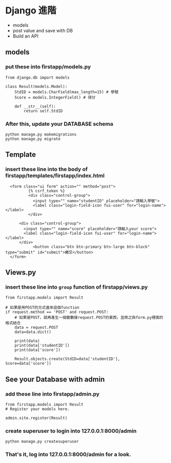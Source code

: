 # Django 進階

* models
* post value and save with DB
* Build an API

## models

### put these into firstapp/models.py

```
from django.db import models

class Result(models.Model):
    StdID = models.CharField(max_length=15) # 學號
    Score = models.IntegerField() # 得分

    def __str__(self):
        return self.StdID

```

### After this, update your DATABASE schema 

```
python manage.py makemigrations
python manage.py migrate

```

## Template

### insert these line into the body of firstapp/templates/firstapp/index.html

```
  <form class="ui form" action="" method="post">
          {% csrf_token %}
          <div class="control-group">
            <input type="" name="studentID" placeholder="請輸入學號">
            <label class="login-field-icon fui-user" for="login-name"></label>
          </div>

      <div class="control-group">
        <input type="" name="score" placeholder="請輸入your score">
        <label class="login-field-icon fui-user" for="login-name"></label>
      </div>
            <button class="btn btn-primary btn-large btn-block" type="submit" id="submit">繳交</button>
  </form>
```

## Views.py

### insert these line into `group` function of firstapp/views.py

```
from firstapp.models import Result

# 如果是用POST的方式進來這個function
if request.method == 'POST' and request.POST:
    # 如果是POST，就再產生一個變數接request.POST的東西，並將之與form.py裡面的格式結合
    data = request.POST 
    data=data.dict()

    print(data)
    print(data['studentID'])
    print(data['score'])

    Result.objects.create(StdID=data['studentID'], Score=data['score'])
```

## See your Database with admin

### add these line into firstapp/admin.py

```
from firstapp.models import Result
# Register your models here.

admin.site.register(Result)
```

### create superuser to login into 127.0.0.1:8000/admin

```
python manage.py createsuperuser
```

### That's it, log into 127.0.0.1:8000/admin for a look.
